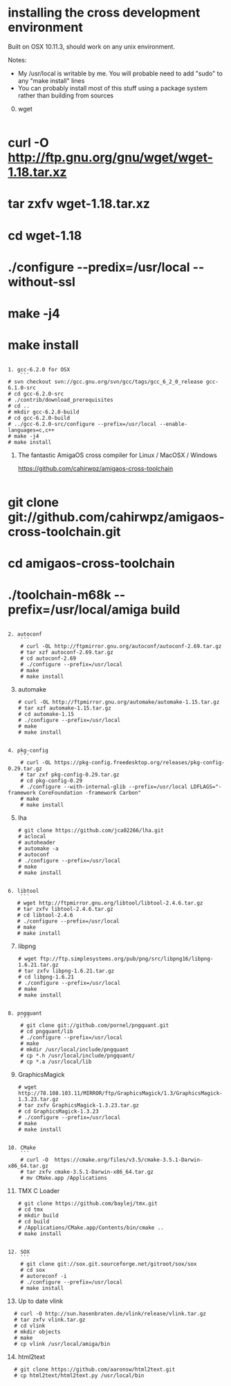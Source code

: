 installing the cross development environment
============================================

Built on OSX 10.11.3, should work on any unix environment.

Notes: 
   * My /usr/local is writable by me. You will probable need to add "sudo" to any "make install" lines
   * You can probably install most of this stuff using a package system rather than building from sources

0. wget
    ```
# curl -O http://ftp.gnu.org/gnu/wget/wget-1.18.tar.xz
# tar zxfv wget-1.18.tar.xz
# cd wget-1.18
# ./configure --predix=/usr/local --without-ssl
# make -j4
# make install
```

1. gcc-6.2.0 for OSX
    ```
# svn checkout svn://gcc.gnu.org/svn/gcc/tags/gcc_6_2_0_release gcc-6.1.0-src
# cd gcc-6.2.0-src
# ./contrib/download_prerequisites
# cd ..
# mkdir gcc-6.2.0-build
# cd gcc-6.2.0-build
# ../gcc-6.2.0-src/configure --prefix=/usr/local --enable-languages=c,c++
# make -j4
# make install
```

1. The fantastic AmigaOS cross compiler for Linux / MacOSX / Windows 

   https://github.com/cahirwpz/amigaos-cross-toolchain

    ```
# git clone git://github.com/cahirwpz/amigaos-cross-toolchain.git
# cd amigaos-cross-toolchain
# ./toolchain-m68k --prefix=/usr/local/amiga build
```
   
2. autoconf
    ```
    # curl -OL http://ftpmirror.gnu.org/autoconf/autoconf-2.69.tar.gz
    # tar xzf autoconf-2.69.tar.gz
    # cd autoconf-2.69
    # ./configure --prefix=/usr/local
    # make
    # make install
```

3. automake
    ```
    # curl -OL http://ftpmirror.gnu.org/automake/automake-1.15.tar.gz
    # tar xzf automake-1.15.tar.gz
    # cd automake-1.15
    # ./configure --prefix=/usr/local
    # make
    # make install
```

4. pkg-config
    ```
    # curl -OL https://pkg-config.freedesktop.org/releases/pkg-config-0.29.tar.gz
    # tar zxf pkg-config-0.29.tar.gz
    # cd pkg-config-0.29
    # ./configure --with-internal-glib --prefix=/usr/local LDFLAGS="-framework CoreFoundation -framework Carbon"
    # make
    # make install
```

5. lha
    ```
    # git clone https://github.com/jca02266/lha.git
    # aclocal
    # autoheader
    # automake -a
    # autoconf
    # ./configure --prefix=/usr/local
    # make
    # make install
```

6. libtool
    ```
   # wget http://ftpmirror.gnu.org/libtool/libtool-2.4.6.tar.gz
   # tar zxfv libtool-2.4.6.tar.gz
   # cd libtool-2.4.6
   # ./configure --prefix=/usr/local
   # make
   # make install
```

7. libpng
    ```
   # wget ftp://ftp.simplesystems.org/pub/png/src/libpng16/libpng-1.6.21.tar.gz
   # tar zxfv libpng-1.6.21.tar.gz
   # cd libpng-1.6.21
   # ./configure --prefix=/usr/local
   # make
   # make install
```

8. pngquant
    ```
    # git clone git://github.com/pornel/pngquant.git
    # cd pngquant/lib
    # ./configure --prefix=/usr/local
    # make
    # mkdir /usr/local/include/pngquant
    # cp *.h /usr/local/include/pngquant/
    # cp *.a /usr/local/lib
```

9. GraphicsMagick
    ```
    # wget http://78.108.103.11/MIRROR/ftp/GraphicsMagick/1.3/GraphicsMagick-1.3.23.tar.gz
    # tar zxfv GraphicsMagick-1.3.23.tar.gz
    # cd GraphicsMagick-1.3.23
    # ./configure --prefix=/usr/local
    # make
    # make install
```

10. CMake
    ```
    # curl -O  https://cmake.org/files/v3.5/cmake-3.5.1-Darwin-x86_64.tar.gz
    # tar zxfv cmake-3.5.1-Darwin-x86_64.tar.gz
    # mv CMake.app /Applications
```

11. TMX C Loader
    ```
    # git clone https://github.com/baylej/tmx.git
    # cd tmx
    # mkdir build
    # cd build
    # /Applications/CMake.app/Contents/bin/cmake ..
    # make install
```

12. SOX
    ```
    # git clone git://sox.git.sourceforge.net/gitroot/sox/sox
    # cd sox
    # autoreconf -i
    # ./configure --prefix=/usr/local
    # make install
```

13. Up to date vlink
  ```
    # curl -O http://sun.hasenbraten.de/vlink/release/vlink.tar.gz
    # tar zxfv vlink.tar.gz 
    # cd vlink
    # mkdir objects
    # make
    # cp vlink /usr/local/amiga/bin
```

14. html2text
  ```
    # git clone https://github.com/aaronsw/html2text.git
    # cp html2text/html2text.py /usr/local/bin
```
